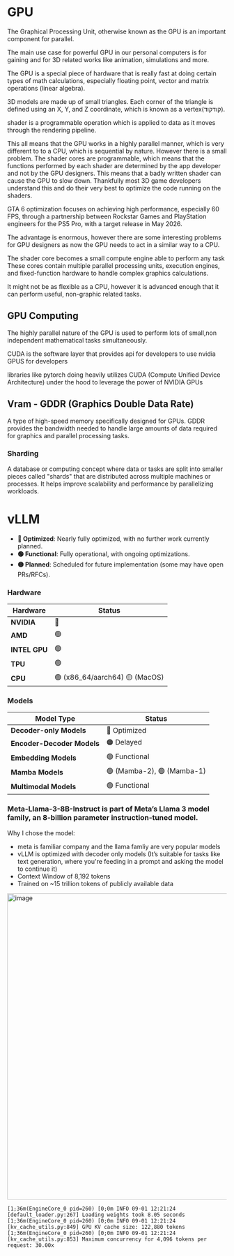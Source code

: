 # GPU
The Graphical Processing Unit, otherwise known as the GPU is an important component for parallel.

The main use case for powerful GPU in our personal computers is for gaining 
and for 3D related works like animation, simulations and more.

The GPU is a special piece of hardware that is really fast at doing certain types of math calculations, especially floating point, vector and matrix operations (linear algebra).

3D models are made up of small triangles. Each corner of the triangle is defined using an X, Y, and Z coordinate, which is known as a vertex(קודקוד).

shader is a programmable operation which is applied to data as it moves through the rendering pipeline.


This all means that the GPU works in a highly parallel manner, which is very different to to a CPU, which is sequential by nature. However there is a small problem. The shader cores are programmable, which means that the functions performed by each shader are determined by the app developer and not by the GPU designers. This means that a badly written shader can cause the GPU to slow down. Thankfully most 3D game developers understand this and do their very best to optimize the code running on the shaders.

GTA 6 optimization focuses on achieving high performance, especially 60 FPS, through a partnership between Rockstar Games and PlayStation engineers for the PS5 Pro, with a target release in May 2026.


The advantage is enormous, however there are some interesting problems for GPU designers as now the GPU needs to act in a similar way to a CPU.

The shader core becomes a small compute engine able to perform any task
These cores contain multiple parallel processing units, execution engines, and fixed-function hardware to handle complex graphics calculations.

It might not be as flexible as a CPU, however it is advanced enough that it can perform useful, non-graphic related tasks.

## GPU Computing
The highly parallel nature of the GPU is used to perform lots of small,non independent mathematical tasks simultaneously.

CUDA is the software layer that provides api for developers to use nvidia GPUS for developers

libraries like pytorch doing heavily utilizes CUDA (Compute Unified Device Architecture) under the hood to leverage the power of NVIDIA GPUs


## Vram - GDDR (Graphics Double Data Rate)
A type of high-speed memory specifically designed for GPUs. GDDR provides the bandwidth needed to handle large amounts of data required for graphics and parallel processing tasks.

### Sharding
A database or computing concept where data or tasks are split into smaller pieces called "shards" that are distributed across multiple machines or processes. It helps improve scalability and performance by parallelizing workloads.

# vLLM

- **🚀 Optimized**: Nearly fully optimized, with no further work currently planned.
- **🟢 Functional**: Fully operational, with ongoing optimizations.
- **🟡 Planned**: Scheduled for future implementation (some may have open PRs/RFCs).

### Hardware

| Hardware   | Status                                        |
|------------|-----------------------------------------------|
| **NVIDIA** | <nobr>🚀</nobr>                               |
| **AMD**    | <nobr>🟢</nobr>                               |
| **INTEL GPU**    | <nobr>🟢</nobr>                         |
| **TPU**    | <nobr>🟢</nobr>                               |
| **CPU**    | <nobr>🟢 (x86\_64/aarch64) 🟡 (MacOS) </nobr> |


### Models

| Model Type                  | Status                                                                             |
|-----------------------------|------------------------------------------------------------------------------------|
| **Decoder-only Models**     | <nobr>🚀 Optimized</nobr>                                                          |
| **Encoder-Decoder Models**  | <nobr>🟠 Delayed</nobr>                                                            |
| **Embedding Models**        | <nobr>🟢 Functional</nobr>                                                         |
| **Mamba Models**            | <nobr>🟢 (Mamba-2), 🟢 (Mamba-1)</nobr>                                            |
| **Multimodal Models**       | <nobr>🟢 Functional</nobr>                                                         |


### Meta-Llama-3-8B-Instruct is part of Meta’s Llama 3 model family, an 8-billion parameter instruction-tuned model.
Why I chose the model:
- meta is familiar company and the llama famliy are very popular models
- vLLM is optimized with decoder only models (It’s suitable for tasks like text generation, where you're feeding in a prompt and asking the model to continue it)
- Context Window of 8,192 tokens
- Trained on ~15 trillion tokens of publicly available data


<img width="915" height="702" alt="image" src="https://github.com/user-attachments/assets/09bac9e2-2e94-41f5-9028-f94fe641bb1b" />



```
[1;36m(EngineCore_0 pid=260) [0;0m INFO 09-01 12:21:24 [default_loader.py:267] Loading weights took 8.05 seconds
[1;36m(EngineCore_0 pid=260) [0;0m INFO 09-01 12:21:24 [kv_cache_utils.py:849] GPU KV cache size: 122,880 tokens
[1;36m(EngineCore_0 pid=260) [0;0m INFO 09-01 12:21:24 [kv_cache_utils.py:853] Maximum concurrency for 4,096 tokens per request: 30.00x
```

